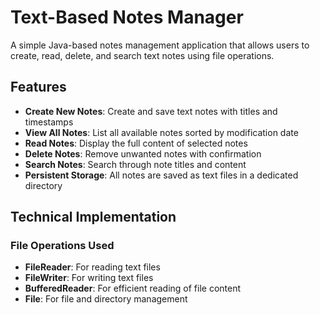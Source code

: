 # Text-Based Notes Manager

A simple Java-based notes management application that allows users to create, read, delete, and search text notes using file operations.

## Features

- **Create New Notes**: Create and save text notes with titles and timestamps
- **View All Notes**: List all available notes sorted by modification date
- **Read Notes**: Display the full content of selected notes
- **Delete Notes**: Remove unwanted notes with confirmation
- **Search Notes**: Search through note titles and content
- **Persistent Storage**: All notes are saved as text files in a dedicated directory

## Technical Implementation

### File Operations Used
- **FileReader**: For reading text files
- **FileWriter**: For writing text files  
- **BufferedReader**: For efficient reading of file content
- **File**: For file and directory management
